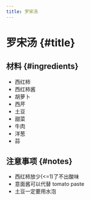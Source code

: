 ```yaml
---
title: 罗宋汤
---
```


# 罗宋汤 {#title}

## 材料 {#ingredients}

- 西红柿
- 西红柿酱
- 胡萝卜
- 西芹
- 土豆
- 甜菜
- 牛肉
- 洋葱
- 蒜

## 注意事项 {#notes}

- 西红柿放少(<=1)了不出酸味
- 意面酱可以代替 tomato paste
- 土豆一定要用水泡
